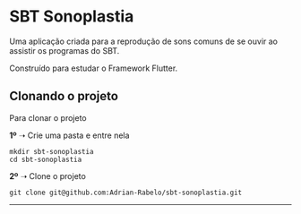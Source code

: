 # SBT Sonoplastia

Uma aplicação criada para a reprodução de sons comuns de 
se ouvir ao assistir os programas do SBT.

Construído para estudar o Framework Flutter.

## Clonando o projeto

Para clonar o projeto

**1º** ➝ Crie uma pasta e entre nela
```
mkdir sbt-sonoplastia
cd sbt-sonoplastia
```

**2º** ➝ Clone o projeto
```
git clone git@github.com:Adrian-Rabelo/sbt-sonoplastia.git
```

---
